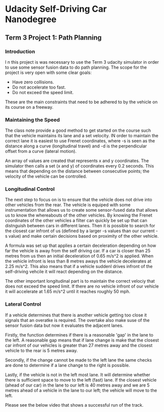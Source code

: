 # Udacity Self-Driving Car Nanodegree

[//]: # (Image References)
[image1]: https://raw.githubusercontent.com/ruanvdm11/Ruan_CARND_Term3_PROJ1/master/Reference_Images/Video_screenshot.JPG "Video1"

## Term 3 Project 1: Path Planning

### Introduction
I n this project is was necessary to use the Term 3 udacity simulator in order to use some sensor fusion data to do path planning. The scope for the project is very open with some clear goals:
* Have zero collisions.
* Do not accelerate too fast.
* Do not exceed the speed limit.

These are the main constraints that need to be adhered to by the vehicle on its course on a freeway.

### Maintaining the Speed
The class note provide a good method to get started on the course such that the vehicle maintains its lane and a set velocity. IN order to maintain the correct lane it is easiest to use Frenet coordinates, where -s is seen as the distance along a curve (longitudinal travel) and -d is the perpendicular offset from a curve (lateral motion).

An array of values are created that represents x and y coordinates. The simulator then calls a set (x and y) of coordinates every 0.2 seconds. This means that depending on the distance between consecutive points; the velocity of the vehicle can be controlled.

### Longitudinal Control
The next step to focus on is to ensure that the vehicle does not drive into other vehicles from the rear. The vehicle is equiped with some instrumentation that allows us to create some sensor-fused data that allows us to know the whereabouts of the other vehicles. By knowing the Frenet coordinates of the other vehicles a filter can quickly be set up that can distnguish between cars in different lanes. Then it is possible to search for the closest car infront of us (defined by a larger -s values than our current -s value) and make certain decisions based on proximity of the other vehicle.

A formula was set up that applies a certain deceleration depending on how far the vehicle is away from the self driving car. If a car is closer than 25 metres from us then an initial deceleration of 0.65 m/s^2 is applied. When the vehicle infront is less than 8 metres aways the vehicle decelerates at 2.25 m/s^2. This also means that if a vehicle suddenl drives infront of the self-driving vehcile it will react depending on the distance.

The other important longitudinal part is to maintain the correct velociy that does not exceed the speed limit. If there are no vehicle infront of our vehicle it will accelerate at 1.65 m/s^2 until it reaches roughly 50 mph.

### Lateral Control
If a vehicle determines that there is another vehicle getting too close it signals that an overatke is required. The overtake also make suse of the sensor fusion data but now it evaluates the adjacent lanes.

Firstly, the function determines if there is a reasonable 'gap' in the lane to the left. A reasonable gap means that if lane change is make that the closest car infront of our vehicles is greater than 27 metres away and the closest vehicle to the rear is 5 metres away. 

Secondly, if the change cannot be made to the left lane the same checks are done to determine if a lane change to the right is possible.

Lastly, if the vehicle is not in the left most lane. It will determine whether there is sufficient space to move to the left (fast) lane. If the closest vehicle (ahead of our car) in the lane to our left is 40 metres away and we are 5 metres ahead of a vehicle in the lane to our left; the vehicle will move to the left.

Please see the below video that shows a successful run of the track.
